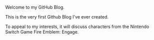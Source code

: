 Welcome to my GitHub Blog. 

This is the very first Github Blog I've ever created. 

To appeal to my interests, it will discuss characters from the Nintendo Switch Game Fire Emblem: Engage.



